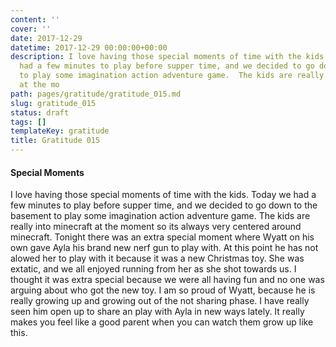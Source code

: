 ```yaml
---
content: ''
cover: ''
date: 2017-12-29
datetime: 2017-12-29 00:00:00+00:00
description: I love having those special moments of time with the kids.  Today we
  had a few minutes to play before supper time, and we decided to go down to the basement
  to play some imagination action adventure game.  The kids are really into minecraft
  at the mo
path: pages/gratitude/gratitude_015.md
slug: gratitude_015
status: draft
tags: []
templateKey: gratitude
title: Gratitude 015
---
```


#### Special Moments

I love having those special moments of time with the kids.  Today we had a few minutes to play before supper time, and we decided to go down to the basement to play some imagination action adventure game.  The kids are really into minecraft at the moment so its always very centered around minecraft.  Tonight there was an extra special moment where Wyatt on his own gave Ayla his brand new nerf gun to play with.  At this point he has not alowed her to play with it because it was a new Christmas toy.  She was extatic, and we all enjoyed running from her as she shot towards us.  I thought it was extra special because we were all having fun and no one was arguing about who got the new toy.  I am so proud of Wyatt, because he is really growing up and growing out of the not sharing phase. I have really seen him open up to share an play with Ayla in new ways lately.  It really makes you feel like a good parent when you can watch them grow up like this.
